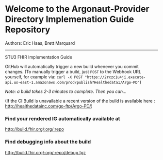 
#  Welcome to the Argonaut-Provider Directory Implemenation Guide Repository

Authors:  Eric Haas, Brett Marquard


-----
STU3 FHIR Implementation Guide


GitHub will automatically trigger a new build whenever you commit changes.
(To manually trigger a build, just `POST` to the Webhook URL yourself, for example via:
`curl -X POST "https://2rxzc1u4ji.execute-api.us-east-1.amazonaws.com/prod/publish?Healthedata1/Argo-PD"`)

*Note: a build takes 2-3 minutes to complete. Then you can...*

(If the CI Build is unavailable a recent version of the build is available here : http://healthedatainc.com/go-ftp/Argo-PD/)


### Find your rendered IG automatically available at

http://build.fhir.org/:org/:repo

### Find debugging info about the build

http://build.fhir.org/:org/:repo/debug.tgz
